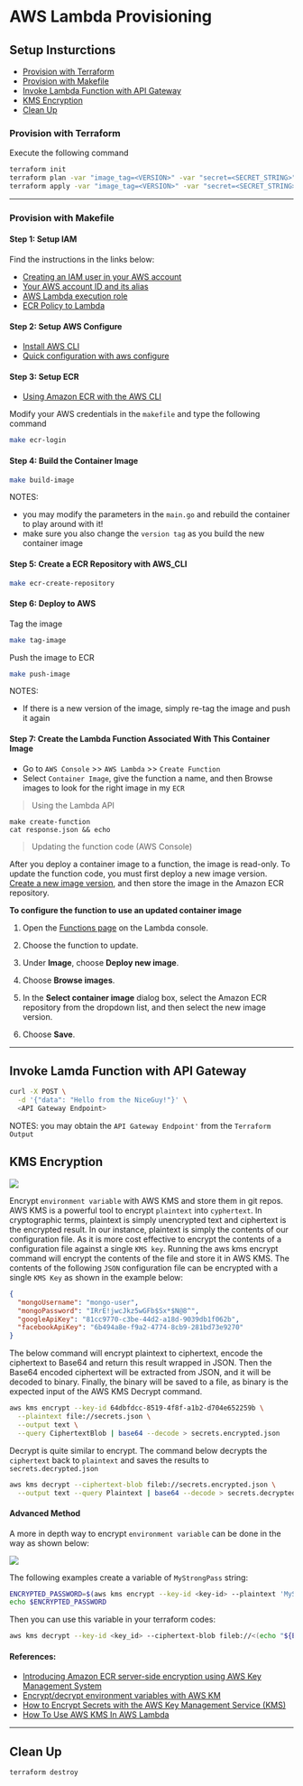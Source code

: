 # AWS Lambda Provisioning

## Setup Insturctions

- [Provision with Terraform](#provision-with-terraform)
- [Provision with Makefile](#provision-with-makefile)
- [Invoke Lambda Function with API Gateway](#invoke-lamda-function-with-api-gateway)
- [KMS Encryption](#kms-encryption)
- [Clean Up](#clean-up)

### Provision with Terraform

Execute the following command

```bash
terraform init
terraform plan -var "image_tag=<VERSION>" -var "secret=<SECRET_STRING>"
terraform apply -var "image_tag=<VERSION>" -var "secret=<SECRET_STRING>"
```

---

### Provision with Makefile

#### Step 1: Setup IAM

Find the instructions in the links below:

- [Creating an IAM user in your AWS account](https://docs.aws.amazon.com/IAM/latest/UserGuide/id_users_create.html#id_users_create_console)
- [Your AWS account ID and its alias](https://docs.aws.amazon.com/IAM/latest/UserGuide/console_account-alias.html)
- [AWS Lambda execution role](https://docs.aws.amazon.com/lambda/latest/dg/lambda-intro-execution-role.html)
- [ECR Policy to Lambda](https://docs.aws.amazon.com/lambda/latest/dg/configuration-images.html#configuration-images-permissions)

#### Step 2: Setup AWS Configure

- [Install AWS CLI](https://docs.aws.amazon.com/cli/latest/userguide/install-cliv2.html)
- [Quick configuration with aws configure](https://docs.aws.amazon.com/cli/latest/userguide/cli-configure-quickstart.html)

#### Step 3: Setup ECR

- [Using Amazon ECR with the AWS CLI](https://docs.aws.amazon.com/AmazonECR/latest/userguide/getting-started-cli.html)

Modify your AWS credentials in the `makefile` and type the following command

```bash
make ecr-login
```

#### Step 4: Build the Container Image

```bash
make build-image
```

NOTES:

- you may modify the parameters in the `main.go` and rebuild the container to play around with it!
- make sure you also change the `version tag` as you build the new container image

#### Step 5: Create a ECR Repository with AWS_CLI

```bash
make ecr-create-repository
```

#### Step 6: Deploy to AWS

Tag the image

```bash
make tag-image
```

Push the image to ECR

```bash
make push-image
```

NOTES:

- If there is a new version of the image, simply re-tag the image and push it again

#### Step 7: Create the Lambda Function Associated With This Container Image

- Go to `AWS Console` >> `AWS Lambda` >> `Create Function`
- Select `Container Image`, give the function a name, and then Browse images to look for the right image in my `ECR`

> Using the Lambda API

```
make create-function
cat response.json && echo
```

> Updating the function code (AWS Console)

After you deploy a container image to a function, the image is read-only. To update the function code, you must first deploy a new image version. [Create a new image version](https://docs.aws.amazon.com/lambda/latest/dg/images-create.html), and then store the image in the Amazon ECR repository.

**To configure the function to use an updated container image**

1. Open the [Functions page](https://console.aws.amazon.com/lambda/home#/functions) on the Lambda console.

2. Choose the function to update.

3. Under **Image**, choose **Deploy new image**.

4. Choose **Browse images**.

5. In the **Select container image** dialog box, select the Amazon ECR repository from the dropdown list, and then select the new image version.

6. Choose **Save**.

---

## Invoke Lamda Function with API Gateway

```bash
curl -X POST \
  -d '{"data": "Hello from the NiceGuy!"}' \
  <API Gateway Endpoint>
```

NOTES: you may obtain the `API Gateway Endpoint'` from the `Terraform Output`

## KMS Encryption

![](https://d2908q01vomqb2.cloudfront.net/fe2ef495a1152561572949784c16bf23abb28057/2020/07/28/EncryptedECRImagesS3v2.1.png)

Encrypt `environment variable` with AWS KMS and store them in git repos. AWS KMS is a powerful tool to encrypt `plaintext` into `cyphertext`. In cryptographic terms, plaintext is simply unencrypted text and ciphertext is the encrypted result. In our instance, plaintext is simply the contents of our configuration file. As it is more cost effective to encrypt the contents of a configuration file against a single `KMS key`. Running the aws kms encrypt command will encrypt the contents of the file and store it in AWS KMS. The contents of the following `JSON` configuration file can be encrypted with a single `KMS Key` as shown in the example below:

```json
{
  "mongoUsername": "mongo-user",
  "mongoPassword": "IRrE!jwcJkz5wGFb$Sx*$N@8^",
  "googleApiKey": "81cc9770-c3be-44d2-a18d-9039db1f062b",
  "facebookApiKey": "6b494a8e-f9a2-4774-8cb9-281bd73e9270"
}
```

The below command will encrypt plaintext to ciphertext, encode the ciphertext to Base64 and return this result wrapped in JSON. Then the Base64 encoded ciphertext will be extracted from JSON, and it will be decoded to binary. Finally, the binary will be saved to a file, as binary is the expected input of the AWS KMS Decrypt command.

```bash
aws kms encrypt --key-id 64dbfdcc-8519-4f8f-a1b2-d704e652259b \
  --plaintext file://secrets.json \
  --output text \
  --query CiphertextBlob | base64 --decode > secrets.encrypted.json
```

Decrypt is quite similar to encrypt. The command below decrypts the `ciphertext` back to `plaintext` and saves the results to `secrets.decrypted.json`

```bash
aws kms decrypt --ciphertext-blob fileb://secrets.encrypted.json \
  --output text --query Plaintext | base64 --decode > secrets.decrypted.json
```

#### Advanced Method

A more in depth way to encrypt `environment variable` can be done in the way as shown below:

![](https://miro.medium.com/max/3676/0*ONFTYCpnrZNuWhBY.png)

The following examples create a variable of `MyStrongPass` string:

```bash
ENCRYPTED_PASSWORD=$(aws kms encrypt --key-id <key-id> --plaintext 'MyStrongPass'| jq -r '.CiphertextBlob')
echo $ENCRYPTED_PASSWORD
```

Then you can use this variable in your terraform codes:

```bash
aws kms decrypt --key-id <key_id> --ciphertext-blob fileb://<(echo "${ENCRYPTED_PASSWORD}" | base64 -d) --output text --query Plaintext
```

#### References:

- [Introducing Amazon ECR server-side encryption using AWS Key Management System](https://aws.amazon.com/blogs/containers/introducing-amazon-ecr-server-side-encryption-using-aws-key-management-system/)
- [Encrypt/decrypt environment variables with AWS KM](https://faun.pub/aws-kms-encrypt-decrypt-environment-variables-497527e1c8cf)
- [How to Encrypt Secrets with the AWS Key Management Service (KMS)](https://www.humankode.com/security/how-to-encrypt-secrets-with-the-aws-key-management-service-kms)
- [How To Use AWS KMS In AWS Lambda](https://openupthecloud.com/kms-aws-lambda/)

---

## Clean Up

```bash
terraform destroy
```
